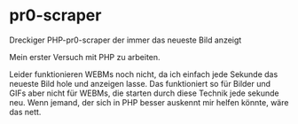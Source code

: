 pr0-scraper
===========

Dreckiger PHP-pr0-scraper der immer das neueste Bild anzeigt

Mein erster Versuch mit PHP zu arbeiten.

Leider funktionieren WEBMs noch nicht, da ich einfach jede Sekunde das neueste Bild hole und anzeigen lasse. Das funktioniert so für Bilder und GIFs aber nicht für WEBMs, die starten durch diese Technik jede sekunde neu. Wenn jemand, der sich in PHP besser auskennt mir helfen könnte, wäre das nett.
